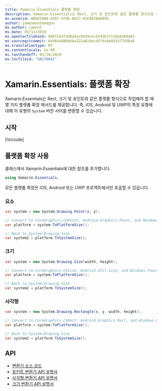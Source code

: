 ```yaml
---
title: Xamarin.Essentials 플랫폼 확장
description: Xamarin.Essentials는 Rect, 크기 및 포인트와 같은 플랫폼 형식으로 작업해야 할 때 몇 가지 플랫폼 확장 메서드를 제공합니다.
ms.assetid: AB4D198A-4FD7-479E-8627-01F887A6D056
author: jamesmontemagno
ms.author: jamont
ms.date: 03/13/2019
ms.openlocfilehash: 806fcb3fa90a5ec9d39cecb743b72116b8388a03
ms.sourcegitcommit: 64d6da88bb6ba222ab2decd2fdc8e95d377438a6
ms.translationtype: HT
ms.contentlocale: ko-KR
ms.lasthandoff: 03/18/2019
ms.locfileid: "58176041"
---
```

# <a name="xamarinessentials-platform-extensions"></a>Xamarin.Essentials: 플랫폼 확장

Xamarin.Essentials는 Rect, 크기 및 포인트와 같은 플랫폼 형식으로 작업해야 할 때 몇 가지 플랫폼 확장 메서드를 제공합니다. 즉, iOS, Android 및 UWP의 특정 유형에 대해 이 유형의 `System` 버전 사이를 변환할 수 있습니다. 

## <a name="get-started"></a>시작

[!include[](~/essentials/includes/get-started.md)]

## <a name="using-platform-extensions"></a>플랫폼 확장 사용

클래스에서 Xamarin.Essentials에 대한 참조를 추가합니다.

```csharp
using Xamarin.Essentials;
```

모든 플랫폼 확장은 iOS, Android 또는 UWP 프로젝트에서만 호출할 수 있습니다.

### <a name="point"></a>요소

```csharp
var system = new System.Drawing.Point(x, y);

// Convert to CoreGraphics.CGPoint, Android.Graphics.Point, and Windows.Foundation.Point
var platform = system.ToPlatformSize();

// Back to System.Drawing.Size
var system2 = platform.ToSystemSize();
```

### <a name="size"></a>크기

```csharp
var system = new System.Drawing.Size(width, height);

// Convert to CoreGraphics.CGSize, Android.Util.Size, and Windows.Foundation.Size
var platform = system.ToPlatformSize();

// Back to System.Drawing.Size
var system2 = platform.ToSystemSize();
```

### <a name="rectangle"></a>사각형

```csharp
var system = new System.Drawing.Rectangle(x, y, width, height);

// Convert to CoreGraphics.CGRect, Android.Graphics.Rect, and Windows.Foundation.Rect
var platform = system.ToPlatformSize();

// Back to System.Drawing.Size
var system2 = platform.ToSystemSize();
```

## <a name="api"></a>API

- [변환기 소스 코드](https://github.com/xamarin/Essentials/tree/master/Xamarin.Essentials/Types/PlatformExtensions)
- [포인트 변환기 API 설명서](xref:Xamarin.Essentials.PointConverters)
- [사각형 변환기 API 설명서](xref:Xamarin.Essentials.RectangleConverters)
- [크기 변환기 API 설명서](xref:Xamarin.Essentials.SizeConverters)
